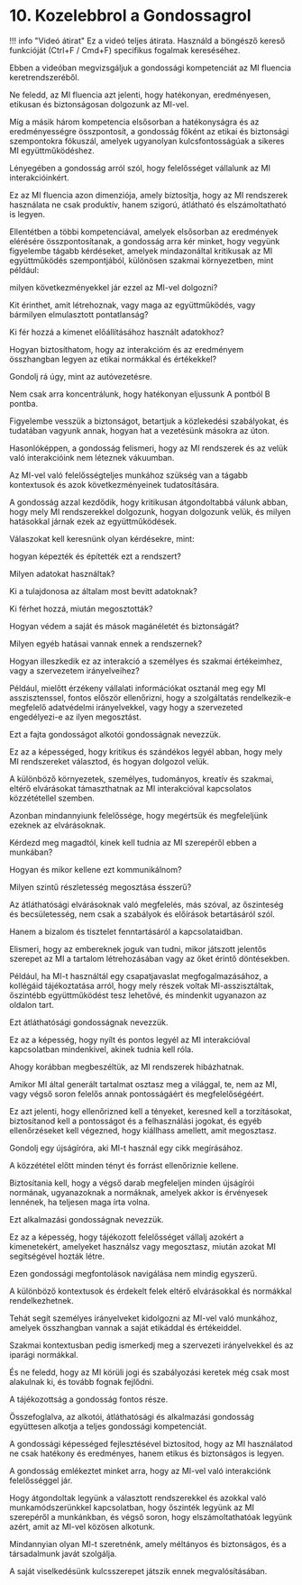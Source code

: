 # 10. Kozelebbrol a Gondossagrol

!!! info "Videó átirat"
    Ez a videó teljes átirata. Használd a böngésző kereső funkcióját (Ctrl+F / Cmd+F) specifikus fogalmak kereséséhez.

Ebben a videóban megvizsgáljuk a gondossági kompetenciát az MI fluencia keretrendszeréből.

Ne feledd, az MI fluencia azt jelenti, hogy hatékonyan, eredményesen, etikusan és biztonságosan dolgozunk az MI-vel.

Míg a másik három kompetencia elsősorban a hatékonyságra és az eredményességre összpontosít, a gondosság főként az etikai és biztonsági szempontokra fókuszál, amelyek ugyanolyan kulcsfontosságúak a sikeres MI együttműködéshez.

Lényegében a gondosság arról szól, hogy felelősséget vállalunk az MI interakcióinkért.

Ez az MI fluencia azon dimenziója, amely biztosítja, hogy az MI rendszerek használata ne csak produktív, hanem szigorú, átlátható és elszámoltatható is legyen.

Ellentétben a többi kompetenciával, amelyek elsősorban az eredmények elérésére összpontosítanak, a gondosság arra kér minket, hogy vegyünk figyelembe tágabb kérdéseket, amelyek mindazonáltal kritikusak az MI együttműködés szempontjából, különösen szakmai környezetben, mint például:

milyen következményekkel jár ezzel az MI-vel dolgozni?

Kit érinthet, amit létrehoznak, vagy maga az együttműködés, vagy bármilyen elmulasztott pontatlanság?

Ki fér hozzá a kimenet előállításához használt adatokhoz?

Hogyan biztosíthatom, hogy az interakcióm és az eredményem összhangban legyen az etikai normákkal és értékekkel?

Gondolj rá úgy, mint az autóvezetésre.

Nem csak arra koncentrálunk, hogy hatékonyan eljussunk A pontból B pontba.

Figyelembe vesszük a biztonságot, betartjuk a közlekedési szabályokat, és tudatában vagyunk annak, hogyan hat a vezetésünk másokra az úton.

Hasonlóképpen, a gondosság felismeri, hogy az MI rendszerek és az velük való interakcióink nem léteznek vákuumban.

Az MI-vel való felelősségteljes munkához szükség van a tágabb kontextusok és azok következményeinek tudatosítására.

A gondosság azzal kezdődik, hogy kritikusan átgondoltabbá válunk abban, hogy mely MI rendszerekkel dolgozunk, hogyan dolgozunk velük, és milyen hatásokkal járnak ezek az együttműködések.

Válaszokat kell keresnünk olyan kérdésekre, mint:

hogyan képezték és építették ezt a rendszert?

Milyen adatokat használtak?

Ki a tulajdonosa az általam most bevitt adatoknak?

Ki férhet hozzá, miután megosztották?

Hogyan védem a saját és mások magánéletét és biztonságát?

Milyen egyéb hatásai vannak ennek a rendszernek?

Hogyan illeszkedik ez az interakció a személyes és szakmai értékeimhez, vagy a szervezetem irányelveihez?

Például, mielőtt érzékeny vállalati információkat osztanál meg egy MI asszisztenssel, fontos először ellenőrizni, hogy a szolgáltatás rendelkezik-e megfelelő adatvédelmi irányelvekkel, vagy hogy a szervezeted engedélyezi-e az ilyen megosztást.

Ezt a fajta gondosságot alkotói gondosságnak nevezzük.

Ez az a képességed, hogy kritikus és szándékos legyél abban, hogy mely MI rendszereket választod, és hogyan dolgozol velük.

A különböző környezetek, személyes, tudományos, kreatív és szakmai, eltérő elvárásokat támaszthatnak az MI interakcióval kapcsolatos közzététellel szemben.

Azonban mindannyiunk felelőssége, hogy megértsük és megfeleljünk ezeknek az elvárásoknak.

Kérdezd meg magadtól, kinek kell tudnia az MI szerepéről ebben a munkában?

Hogyan és mikor kellene ezt kommunikálnom?

Milyen szintű részletesség megosztása ésszerű?

Az átláthatósági elvárásoknak való megfelelés, más szóval, az őszinteség és becsületesség, nem csak a szabályok és előírások betartásáról szól.

Hanem a bizalom és tisztelet fenntartásáról a kapcsolataidban.

Elismeri, hogy az embereknek joguk van tudni, mikor játszott jelentős szerepet az MI a tartalom létrehozásában vagy az őket érintő döntésekben.

Például, ha MI-t használtál egy csapatjavaslat megfogalmazásához, a kollégáid tájékoztatása arról, hogy mely részek voltak MI-asszisztáltak, őszintébb együttműködést tesz lehetővé, és mindenkit ugyanazon az oldalon tart.

Ezt átláthatósági gondosságnak nevezzük.

Ez az a képesség, hogy nyílt és pontos legyél az MI interakcióval kapcsolatban mindenkivel, akinek tudnia kell róla.

Ahogy korábban megbeszéltük, az MI rendszerek hibázhatnak.

Amikor MI által generált tartalmat osztasz meg a világgal, te, nem az MI, vagy végső soron felelős annak pontosságáért és megfelelőségéért.

Ez azt jelenti, hogy ellenőrizned kell a tényeket, keresned kell a torzításokat, biztosítanod kell a pontosságot és a felhasználási jogokat, és egyéb ellenőrzéseket kell végezned, hogy kiállhass amellett, amit megosztasz.

Gondolj egy újságíróra, aki MI-t használ egy cikk megírásához.

A közzététel előtt minden tényt és forrást ellenőriznie kellene.

Biztosítania kell, hogy a végső darab megfeleljen minden újságírói normának, ugyanazoknak a normáknak, amelyek akkor is érvényesek lennének, ha teljesen maga írta volna.

Ezt alkalmazási gondosságnak nevezzük.

Ez az a képesség, hogy tájékozott felelősséget vállalj azokért a kimenetekért, amelyeket használsz vagy megosztasz, miután azokat MI segítségével hozták létre.

Ezen gondossági megfontolások navigálása nem mindig egyszerű.

A különböző kontextusok és érdekelt felek eltérő elvárásokkal és normákkal rendelkezhetnek.

Tehát segít személyes irányelveket kidolgozni az MI-vel való munkához, amelyek összhangban vannak a saját etikáddal és értékeiddel.

Szakmai kontextusban pedig ismerkedj meg a szervezeti irányelvekkel és az iparági normákkal.

És ne feledd, hogy az MI körüli jogi és szabályozási keretek még csak most alakulnak ki, és tovább fognak fejlődni.

A tájékozottság a gondosság fontos része.

Összefoglalva, az alkotói, átláthatósági és alkalmazási gondosság együttesen alkotja a teljes gondossági kompetenciát.

A gondossági képességed fejlesztésével biztosítod, hogy az MI használatod ne csak hatékony és eredményes, hanem etikus és biztonságos is legyen.

A gondosság emlékeztet minket arra, hogy az MI-vel való interakciónk felelősséggel jár.

Hogy átgondoltak legyünk a választott rendszerekkel és azokkal való munkamódszerünkkel kapcsolatban, hogy őszinték legyünk az MI szerepéről a munkánkban, és végső soron, hogy elszámoltathatóak legyünk azért, amit az MI-vel közösen alkotunk.

Mindannyian olyan MI-t szeretnénk, amely méltányos és biztonságos, és a társadalmunk javát szolgálja.

A saját viselkedésünk kulcsszerepet játszik ennek megvalósításában.

